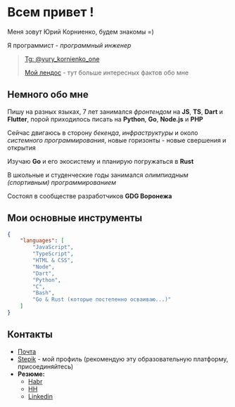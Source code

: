 # Всем привет !

Меня зовут Юрий Корниенко, будем знакомы =)

Я программист - *программный инженер*

> [Tg: @yury_kornienko_one](https://t.me/yury_kornienko_one)
>
> [Мой лендос](https://geooooo.github.io/landing/) - тут больше интересных фактов обо мне

## Немного обо мне

Пишу на разных языках, 7 лет занимался *фронтендом* на **JS**, **TS**, **Dart** и **Flutter**, порой приходилось писать на **Python**, **Go**, **Node.js** и **PHP**

Сейчас двигаюсь в сторону *бекенда*, *инфраструктуры* и около *системного программирования*,
новые горизонты - новые свершения и открытия

Изучаю **Go** и его экосистему и планирую погружаться в **Rust**

В школьные и студенческие годы занимался *олимпиадным (спортивным) программированием*

Состоял в сообществе разработчиков **GDG Воронежа**

## Мои основные инструменты

```json
{
    "languages": [
        "JavaScript",
        "TypeScript",
        "HTML & CSS",
        "Node",
        "Dart",
        "Python",
        "C",
        "Bash",
        "Go & Rust (которые постепенно осваиваю...)"
    ]
}
```

## Контакты

- [Почта](mailto:geo97it@gmail.com)
- [Stepik](https://stepik.org/users/19182402/profile) - мой профиль (рекомендую эту образовательную платформу, присоединяйтесь)
- **Резюме:**
  - [Habr](https://career.habr.com/yury_kornienko_one)
  - [HH](https://orel.hh.ru/resume/688c2e57ff08aea8990039ed1f6e5653355466)
  - [Linkedin](https://www.linkedin.com/in/yury-kornienko-one/)
